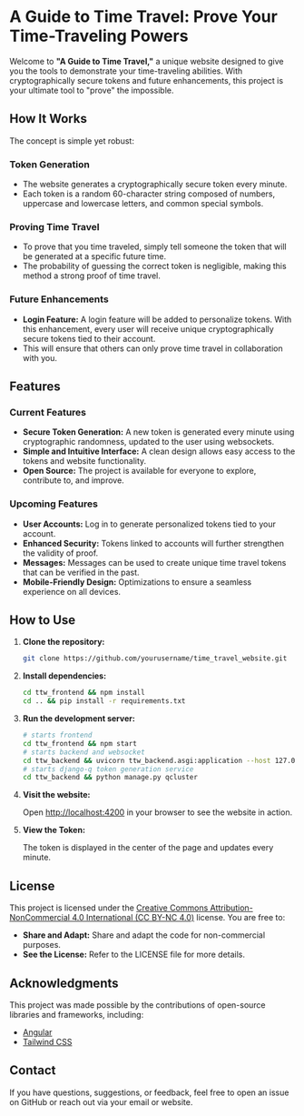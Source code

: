 # A Guide to Time Travel: Prove Your Time-Traveling Powers

Welcome to **"A Guide to Time Travel,"** a unique website designed to give you the tools to demonstrate your time-traveling abilities. With cryptographically secure tokens and future enhancements, this project is your ultimate tool to "prove" the impossible.

## How It Works

The concept is simple yet robust:

### Token Generation

- The website generates a cryptographically secure token every minute.
- Each token is a random 60-character string composed of numbers, uppercase and lowercase letters, and common special symbols.

### Proving Time Travel

- To prove that you time traveled, simply tell someone the token that will be generated at a specific future time.
- The probability of guessing the correct token is negligible, making this method a strong proof of time travel.

### Future Enhancements

- **Login Feature:** A login feature will be added to personalize tokens. With this enhancement, every user will receive unique cryptographically secure tokens tied to their account.
- This will ensure that others can only prove time travel in collaboration with you.

## Features

### Current Features

- **Secure Token Generation:** A new token is generated every minute using cryptographic randomness, updated to the user using websockets.
- **Simple and Intuitive Interface:** A clean design allows easy access to the tokens and website functionality.
- **Open Source:** The project is available for everyone to explore, contribute to, and improve.

### Upcoming Features

- **User Accounts:** Log in to generate personalized tokens tied to your account.
- **Enhanced Security:** Tokens linked to accounts will further strengthen the validity of proof.
- **Messages:** Messages can be used to create unique time travel tokens that can be verified in the past. 
- **Mobile-Friendly Design:** Optimizations to ensure a seamless experience on all devices.

## How to Use

1. **Clone the repository:**

   ```bash
   git clone https://github.com/yourusername/time_travel_website.git

2. **Install dependencies:**

   ```bash
   cd ttw_frontend && npm install
   cd .. && pip install -r requirements.txt
   ```

3. **Run the development server:**

   ```bash
   # starts frontend
   cd ttw_frontend && npm start
   # starts backend and websocket
   cd ttw_backend && uvicorn ttw_backend.asgi:application --host 127.0.0.1 --port 8000 --reload
   # starts django-q token generation service
   cd ttw_backend && python manage.py qcluster
   ```

4. **Visit the website:**

   Open [http://localhost:4200](http://localhost:4200) in your browser to see the website in action.

5. **View the Token:**

   The token is displayed in the center of the page and updates every minute.

## License

This project is licensed under the [Creative Commons Attribution-NonCommercial 4.0 International (CC BY-NC 4.0)](LICENSE) license. You are free to:

- **Share and Adapt:** Share and adapt the code for non-commercial purposes.
- **See the License:** Refer to the LICENSE file for more details.

## Acknowledgments

This project was made possible by the contributions of open-source libraries and frameworks, including:

- [Angular](https://angular.io/)
- [Tailwind CSS](https://tailwindcss.com/)

## Contact

If you have questions, suggestions, or feedback, feel free to open an issue on GitHub or reach out via your email or website.



